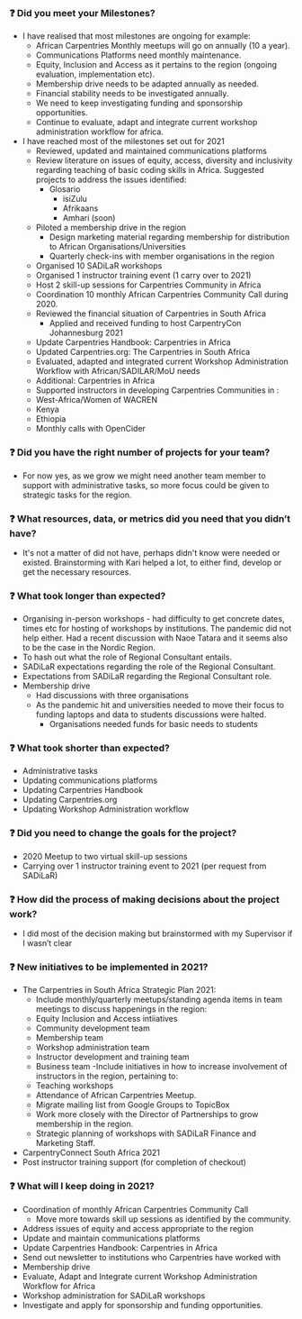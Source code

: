 ### :question:  Did you meet your Milestones?
- I have realised that most milestones are ongoing for example: 
  - African Carpentries Monthly meetups will go on annually (10 a year). 
  - Communications Platforms need monthly maintenance. 
  - Equity, Inclusion and Access as it pertains to the region (ongoing evaluation, implementation etc).
  - Membership drive needs to be adapted annually as needed. 
  - Financial stability needs to be investigated annually. 
  - We need to keep investigating funding and sponsorship opportunities.
  - Continue to evaluate, adapt and integrate current workshop administration workflow for africa. 
- I have reached most of the milestones set out for 2021
  - Reviewed, updated and maintained communications platforms
  - Review literature on issues of equity, access, diversity and inclusivity regarding teaching of basic coding skills in Africa. Suggested projects to address the issues identified:
    - Glosario
      - isiZulu
      - Afrikaans
      - Amhari (soon)
  - Piloted a membership drive in the region
    - Design marketing material regarding membership for distribution to African Organisations/Universities
    - Quarterly check-ins with member organisations in the region
   - Organised 10 SADiLaR workshops
  - Organised 1 instructor training event (1 carry over to 2021)
  - Host 2 skill-up sessions for Carpentries Community in Africa
  - Coordination 10 monthly African Carpentries Community Call during 2020.
  - Reviewed the financial situation of Carpentries in South Africa
     - Applied and received funding to host CarpentryCon Johannesburg 2021
  - Update Carpentries Handbook: Carpentries in Africa
  - Updated Carpentries.org: The Carpentries in South Africa
  - Evaluated, adapted and integrated current Workshop Administration Workflow with African/SADILAR/MoU needs
  - Additional: Carpentries in Africa
   - Supported instructors in developing Carpentries Communities in :
    - West-Africa/Women of WACREN
    - Kenya
    - Ethiopia
  - Monthly calls with OpenCider 
### :question: Did you have the right number of projects for your team?
- For now yes, as we grow we might need another team member to support with administrative tasks, so more focus could be given to strategic tasks for the region. 

### :question: What resources, data, or metrics did you need that you didn’t have? 
- It's not a matter of did not have, perhaps didn't know were needed or existed. Brainstorming with Kari helped a lot, to either find, develop or get the necessary resources.

### :question: What took longer than expected?
- Organising in-person workshops - had difficulty to get concrete dates, times etc for hosting of workshops by institutions. The pandemic did not help either. Had a recent discussion with Naoe Tatara and it seems also to be the case in the Nordic Region. 
- To hash out what the role of Regional Consultant entails.
- SADiLaR expectations regarding the role of the Regional Consultant.
- Expectations from SADiLaR regarding the Regional Consultant role. 
- Membership drive
  - Had discussions with three organisations
  - As the pandemic hit and universities needed to move their focus to funding laptops and data to students discussions were halted. 
    - Organisations needed funds for basic needs to students

### :question: What took shorter than expected?
- Administrative tasks
- Updating communications platforms
- Updating Carpentries Handbook
- Updating Carpentries.org
- Updating Workshop Administration workflow

### :question: Did you need to change the goals for the project?
- 2020 Meetup to two virtual skill-up sessions
- Carrying over 1 instructor training event to 2021 (per request from SADiLaR)

### :question: How did the process of making decisions about the project work?
- I did most of the decision making but brainstormed with my Supervisor if I wasn’t clear

### :question: New initiatives to be implemented in 2021?
- The Carpentries in South Africa Strategic Plan 2021:
    - Include monthly/quarterly meetups/standing agenda items in team meetings to discuss happenings in the region:
    - Equity Inclusion and Access intiiatives
    - Community development team
    - Membership team
    - Workshop administration team
    - Instructor development and training team
    - Business team
-Include initiatives in how to increase involvement of instructors in the region, pertaining to:
    - Teaching workshops
    - Attendance of African Carpentries Meetup.
  - Migrate mailing list from Google Groups to TopicBox 
  - Work more closely with the Director of Partnerships to grow membership in the region. 
  - Strategic planning of workshops with SADiLaR Finance and Marketing Staff. 
- CarpentryConnect South Africa 2021
- Post instructor training support (for completion of checkout)

### :question: What will I keep doing in 2021?
- Coordination of monthly African Carpentries Community Call
  - Move more towards skill up sessions as identified by the community.
- Address issues of equity and access appropriate to the region 
- Update and maintain communications platforms
- Update Carpentries Handbook: Carpentries in Africa
- Send out newsletter to institutions who Carpentries have worked with
- Membership drive
- Evaluate, Adapt and Integrate current Workshop Administration Workflow for Africa
- Workshop administration for SADiLaR workshops
- Investigate and apply for sponsorship and funding opportunities.
